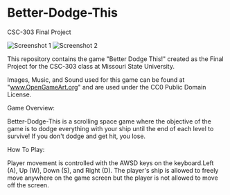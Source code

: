 # Better-Dodge-This
CSC-303 Final Project


![Screenshot 1](https://raw.github.com/Cyc10n3z/Better-Dodge-This/assets/images/MenuScreen.png)
![Screenshot 2](https://raw.github.com/Cyc10n3z/Better-Dodge-This/assets/images/GamePlay.png)

This repository contains the game "Better Dodge This!" created as the Final Project 
for the CSC-303 class at Missouri State University.

Images, Music, and Sound used for this game can be found at "www.OpenGameArt.org" and
are used under the CC0 Public Domain License.


Game Overview:

Better-Dodge-This is a scrolling space game where the objective of the game is to dodge
everything with your ship until the end of each level to survive! If you don't dodge and 
get hit, you lose.


How To Play:

Player movement is controlled with the AWSD keys on the keyboard.Left (A), Up (W), Down (S), 
and Right (D). The player's ship is allowed to freely move anywhere on the game screen but 
the player is not allowed to move off the screen.

